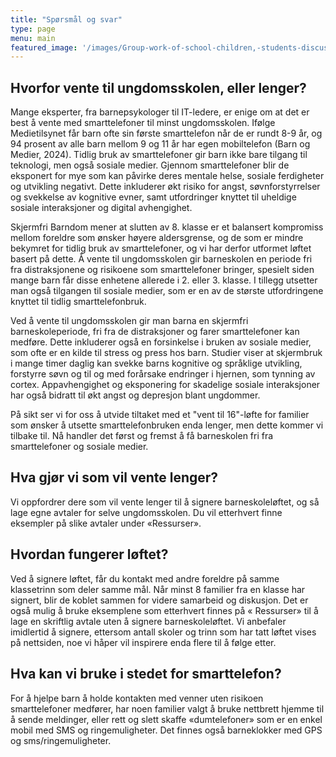 ```yaml
---
title: "Spørsmål og svar"
type: page
menu: main
featured_image: '/images/Group-work-of-school-children,-students-discuss-a-collective-project-at-school-1446488662_8192x5159.jpeg'
---
```


## Hvorfor vente til ungdomsskolen, eller lenger?

Mange eksperter, fra barnepsykologer til IT-ledere, er enige om at det er best å vente med smarttelefoner til minst ungdomsskolen. Ifølge Medietilsynet får barn ofte sin første smarttelefon når de er rundt 8-9 år, og 94 prosent av alle barn mellom 9 og 11 år har egen mobiltelefon (Barn og Medier, 2024). Tidlig bruk av smarttelefoner gir barn ikke bare tilgang til teknologi, men også sosiale medier. Gjennom smarttelefoner blir de eksponert for mye som kan påvirke deres mentale helse, sosiale ferdigheter og utvikling negativt. Dette inkluderer økt risiko for angst, søvnforstyrrelser og svekkelse av kognitive evner, samt utfordringer knyttet til uheldige sosiale interaksjoner og digital avhengighet.

Skjermfri Barndom mener at slutten av 8. klasse er et balansert kompromiss mellom foreldre som ønsker høyere aldersgrense, og de som er mindre bekymret for tidlig bruk av smarttelefoner, og vi har derfor utformet løftet basert på dette. Å vente til ungdomsskolen gir barneskolen en periode fri fra distraksjonene og risikoene som smarttelefoner bringer, spesielt siden mange barn får disse enhetene allerede i 2. eller 3. klasse. I tillegg utsetter man også tilgangen til sosiale medier, som er en av de største utfordringene knyttet til tidlig smarttelefonbruk.

Ved å vente til ungdomsskolen gir man barna en skjermfri barneskoleperiode, fri fra de distraksjoner og farer smarttelefoner kan medføre. Dette inkluderer også en forsinkelse i bruken av sosiale medier, som ofte er en kilde til stress og press hos barn. Studier viser at skjermbruk i mange timer daglig kan svekke barns kognitive og språklige utvikling, forstyrre søvn og til og med forårsake endringer i hjernen, som tynning av cortex. Appavhengighet og eksponering for skadelige sosiale interaksjoner har også bidratt til økt angst og depresjon blant ungdommer.

På sikt ser vi for oss å utvide tiltaket med et "vent til 16"-løfte for familier som ønsker å utsette smarttelefonbruken enda lenger, men dette kommer vi tilbake til. Nå handler det først og fremst å få barneskolen fri fra smarttelefoner og sosiale medier.


## Hva gjør vi som vil vente lenger?

Vi oppfordrer dere som vil vente lenger til å signere barneskoleløftet, og så lage egne avtaler for selve ungdomsskolen. Du vil etterhvert finne eksempler på slike avtaler under «Ressurser».

## Hvordan fungerer løftet?

Ved å signere løftet, får du kontakt med andre foreldre på samme klassetrinn som deler samme mål. Når minst 8 familier fra en klasse har signert, blir de koblet sammen for videre samarbeid og diskusjon. Det er også mulig å bruke eksemplene som etterhvert finnes på « Ressurser» til å lage en skriftlig avtale uten å signere barneskoleløftet. Vi anbefaler imidlertid å signere, ettersom antall skoler og trinn som har tatt løftet vises på nettsiden, noe vi håper vil inspirere enda flere til å følge etter.

## Hva kan vi bruke i stedet for smarttelefon?

For å hjelpe barn å holde kontakten med venner uten risikoen smarttelefoner medfører, har noen familier valgt å bruke nettbrett hjemme til å sende meldinger, eller rett og slett skaffe «dumtelefoner» som er en enkel mobil med SMS og ringemuligheter. Det finnes også barneklokker med GPS og sms/ringemuligheter. 
